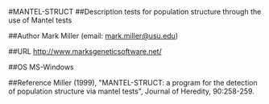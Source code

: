 #MANTEL-STRUCT
##Description
tests for population structure through the use of Mantel tests

##Author
Mark Miller (email: mark.miller@usu.edu)

##URL
http://www.marksgeneticsoftware.net/

##OS
MS-Windows

##Reference
Miller (1999), "MANTEL-STRUCT: a program for the detection of population structure via mantel tests", Journal of Heredity, 90:258-259.

